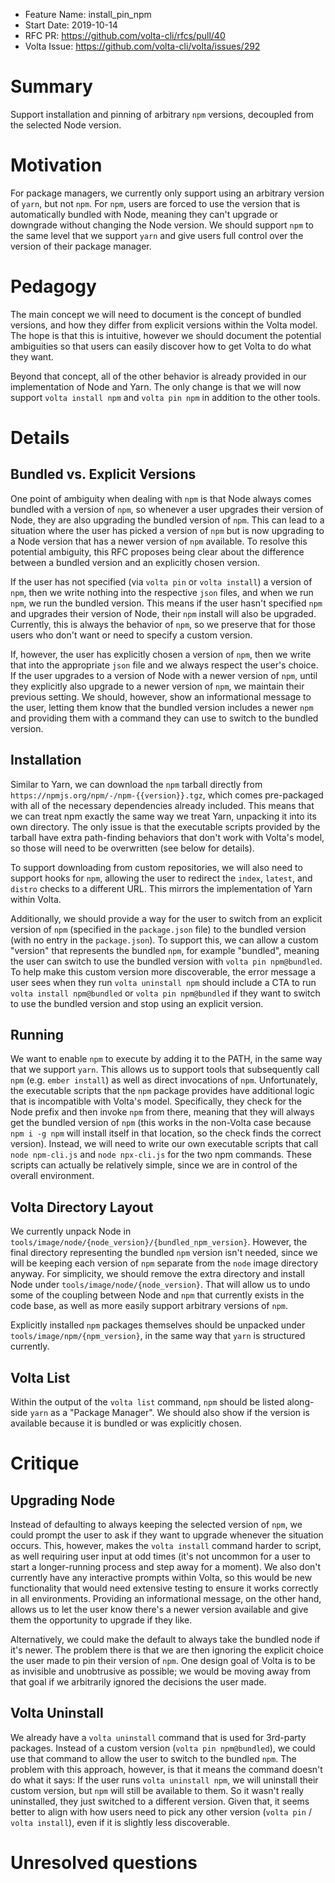 - Feature Name: install_pin_npm
- Start Date: 2019-10-14
- RFC PR: https://github.com/volta-cli/rfcs/pull/40
- Volta Issue: https://github.com/volta-cli/volta/issues/292

# Summary
[summary]: #summary

Support installation and pinning of arbitrary `npm` versions, decoupled from the selected Node version.

# Motivation
[motivation]: #motivation

For package managers, we currently only support using an arbitrary version of `yarn`, but not `npm`. For `npm`, users are forced to use the version that is automatically bundled with Node, meaning they can't upgrade or downgrade without changing the Node version. We should support `npm` to the same level that we support `yarn` and give users full control over the version of their package manager.

# Pedagogy
[pedagogy]: #pedagogy

The main concept we will need to document is the concept of bundled versions, and how they differ from explicit versions within the Volta model. The hope is that this is intuitive, however we should document the potential ambiguities so that users can easily discover how to get Volta to do what they want.

Beyond that concept, all of the other behavior is already provided in our implementation of Node and Yarn. The only change is that we will now support `volta install npm` and `volta pin npm` in addition to the other tools.

# Details
[details]: #details

## Bundled vs. Explicit Versions

One point of ambiguity when dealing with `npm` is that Node always comes bundled with a version of `npm`, so whenever a user upgrades their version of Node, they are also upgrading the bundled version of `npm`. This can lead to a situation where the user has picked a version of `npm` but is now upgrading to a Node version that has a newer version of `npm` available. To resolve this potential ambiguity, this RFC proposes being clear about the difference between a bundled version and an explicitly chosen version.

If the user has not specified (via `volta pin` or `volta install`) a version of `npm`, then we write nothing into the respective `json` files, and when we run `npm`, we run the bundled version. This means if the user hasn't specified `npm` and upgrades their version of Node, their `npm` install will also be upgraded. Currently, this is always the behavior of `npm`, so we preserve that for those users who don't want or need to specify a custom version.

If, however, the user has explicitly chosen a version of `npm`, then we write that into the appropriate `json` file and we always respect the user's choice. If the user upgrades to a version of Node with a newer version of `npm`, until they explicitly also upgrade to a newer version of `npm`, we maintain their previous setting. We should, however, show an informational message to the user, letting them know that the bundled version includes a newer `npm` and providing them with a command they can use to switch to the bundled version.

## Installation

Similar to Yarn, we can download the `npm` tarball directly from `https://npmjs.org/npm/-/npm-{{version}}.tgz`, which comes pre-packaged with all of the necessary dependencies already included. This means that we can treat npm exactly the same way we treat Yarn, unpacking it into its own directory. The only issue is that the executable scripts provided by the tarball have extra path-finding behaviors that don't work with Volta's model, so those will need to be overwritten (see below for details).

To support downloading from custom repositories, we will also need to support hooks for `npm`, allowing the user to redirect the `index`, `latest`, and `distro` checks to a different URL. This mirrors the implementation of Yarn within Volta.

Additionally, we should provide a way for the user to switch from an explicit version of `npm` (specified in the `package.json` file) to the bundled version (with no entry in the `package.json`). To support this, we can allow a custom "version" that represents the bundled `npm`, for example "bundled", meaning the user can switch to use the bundled version with `volta pin npm@bundled`. To help make this custom version more discoverable, the error message a user sees when they run `volta uninstall npm` should include a CTA to run `volta install npm@bundled` or `volta pin npm@bundled` if they want to switch to use the bundled version and stop using an explicit version.

## Running

We want to enable `npm` to execute by adding it to the PATH, in the same way that we support `yarn`. This allows us to support tools that subsequently call `npm` (e.g. `ember install`) as well as direct invocations of `npm`. Unfortunately, the executable scripts that the `npm` package provides have additional logic that is incompatible with Volta's model. Specifically, they check for the Node prefix and then invoke `npm` from there, meaning that they will always get the bundled version of `npm` (this works in the non-Volta case because `npm i -g npm` will install itself in that location, so the check finds the correct version). Instead, we will need to write our own executable scripts that call `node npm-cli.js` and `node npx-cli.js` for the two npm commands. These scripts can actually be relatively simple, since we are in control of the overall environment.

## Volta Directory Layout

We currently unpack Node in `tools/image/node/{node_version}/{bundled_npm_version}`. However, the final directory representing the bundled `npm` version isn't needed, since we will be keeping each version of `npm` separate from the `node` image directory anyway. For simplicity, we should remove the extra directory and install Node under `tools/image/node/{node_version}`. That will allow us to undo some of the coupling between Node and `npm` that currently exists in the code base, as well as more easily support arbitrary versions of `npm`.

Explicitly installed `npm` packages themselves should be unpacked under `tools/image/npm/{npm_version}`, in the same way that `yarn` is structured currently.

## Volta List

Within the output of the `volta list` command, `npm` should be listed along-side `yarn` as a "Package Manager". We should also show if the version is available because it is bundled or was explicitly chosen.

# Critique
[critique]: #critique

## Upgrading Node

Instead of defaulting to always keeping the selected version of `npm`, we could prompt the user to ask if they want to upgrade whenever the situation occurs. This, however, makes the `volta install` command harder to script, as well requiring user input at odd times (it's not uncommon for a user to start a longer-running process and step away for a moment). We also don't currently have any interactive prompts within Volta, so this would be new functionality that would need extensive testing to ensure it works correctly in all environments. Providing an informational message, on the other hand, allows us to let the user know there's a newer version available and give them the opportunity to upgrade if they like.

Alternatively, we could make the default to always take the bundled node if it's newer. The problem there is that we are then ignoring the explicit choice the user made to pin their version of `npm`. One design goal of Volta is to be as invisible and unobtrusive as possible; we would be moving away from that goal if we arbitrarily ignored the decisions the user made.

## Volta Uninstall

We already have a `volta uninstall` command that is used for 3rd-party packages. Instead of a custom version (`volta pin npm@bundled`), we could use that command to allow the user to switch to the bundled `npm`. The problem with this approach, however, is that it means the command doesn't do what it says: If the user runs `volta uninstall npm`, we will uninstall their custom version, but `npm` will still be available to them. So it wasn't really uninstalled, they just switched to a different version. Given that, it seems better to align with how users need to pick any other version (`volta pin` / `volta install`), even if it is slightly less discoverable.

# Unresolved questions
[unresolved]: #unresolved-questions

